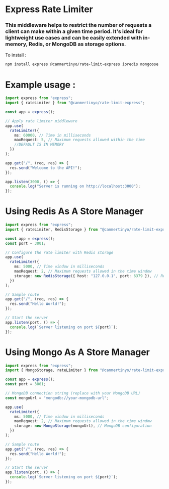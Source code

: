# Express Rate Limiter

### This middleware helps to restrict the number of requests a client can make within a given time period. It's ideal for lightweight use cases and can be easily extended with in-memory, Redis, or MongoDB as storage options.

To install :

```bash
npm install express @canmertinyo/rate-limit-express ioredis mongoose
```

# Example usage :

```typescript
import express from "express";
import { rateLimiter } from "@canmertinyo/rate-limit-express";

const app = express();

// Apply rate limiter middleware
app.use(
  rateLimiter({
    ms: 60000, // Time in milliseconds
    maxRequest: 5, // Maximum requests allowed within the time
    //DEFAULT IS IN MEMORY
  })
);

app.get("/", (req, res) => {
  res.send("Welcome to the API!");
});

app.listen(3000, () => {
  console.log("Server is running on http://localhost:3000");
});
```

# Using Redis As A Store Manager

```typescript
import express from "express";
import { rateLimiter, RedisStorage } from "@canmertinyo/rate-limit-express";

const app = express();
const port = 3001;

// Configure the rate limiter with Redis storage
app.use(
  rateLimiter({
    ms: 5000, // Time window in milliseconds
    maxRequest: 2, // Maximum requests allowed in the time window
    storage: new RedisStorage({ host: "127.0.0.1", port: 6379 }), // Redis configuration
  })
);

// Sample route
app.get("/", (req, res) => {
  res.send("Hello World!");
});

// Start the server
app.listen(port, () => {
  console.log(`Server listening on port ${port}`);
});
```

# Using Mongo As A Store Manager

```typescript
import express from "express";
import { MongoStorage, rateLimiter } from "@canmertinyo/rate-limit-express";

const app = express();
const port = 3001;

// MongoDB connection string (replace with your MongoDB URL)
const mongoUrl = "mongodb://your-mongodb-url";

app.use(
  rateLimiter({
    ms: 5000, // Time window in milliseconds
    maxRequest: 2, // Maximum requests allowed in the time window
    storage: new MongoStorage(mongoUrl), // MongoDB configuration
  })
);

// Sample route
app.get("/", (req, res) => {
  res.send("Hello World!");
});

// Start the server
app.listen(port, () => {
  console.log(`Server listening on port ${port}`);
});
```
